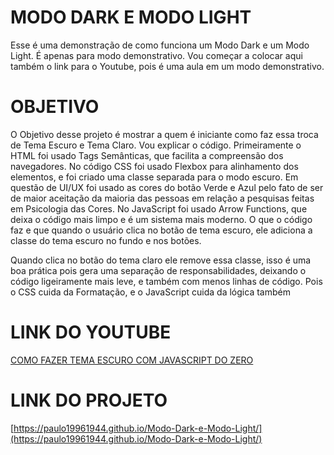 # MODO DARK E MODO LIGHT

Esse é uma demonstração de como funciona um Modo Dark e um Modo Light. É apenas para modo demonstrativo. Vou começar a colocar aqui também o link para o Youtube, pois é uma aula em um modo demonstrativo.

# OBJETIVO

O Objetivo desse projeto é mostrar a quem é iniciante como faz essa troca de Tema Escuro e Tema Claro. Vou explicar o código. Primeiramente o HTML foi usado Tags Semânticas, que facilita a compreensão dos navegadores. No código CSS foi usado Flexbox para alinhamento dos elementos, e foi criado uma classe separada para o modo escuro. Em questão de UI/UX foi usado as cores do botão Verde e Azul pelo fato de ser de maior aceitação da maioria das pessoas em relação a pesquisas feitas em Psicologia das Cores. No JavaScript foi usado Arrow Functions, que deixa o código mais limpo e é um sistema mais moderno. O que o código faz e que quando o usuário clica no botão de tema escuro, ele adiciona a classe do tema escuro no fundo e nos botões.

Quando clica no botão do tema claro ele remove essa classe, isso é uma boa prática pois gera uma separação de responsabilidades, deixando o código ligeiramente mais leve, e também com menos linhas de código. Pois o CSS cuida da Formatação, e o JavaScript cuida da lógica também

# LINK DO YOUTUBE
[COMO FAZER TEMA ESCURO COM JAVASCRIPT DO ZERO](https://www.youtube.com/watch?v=B5AOdC30hpA)

# LINK DO PROJETO
[https://paulo19961944.github.io/Modo-Dark-e-Modo-Light/](https://paulo19961944.github.io/Modo-Dark-e-Modo-Light/)
